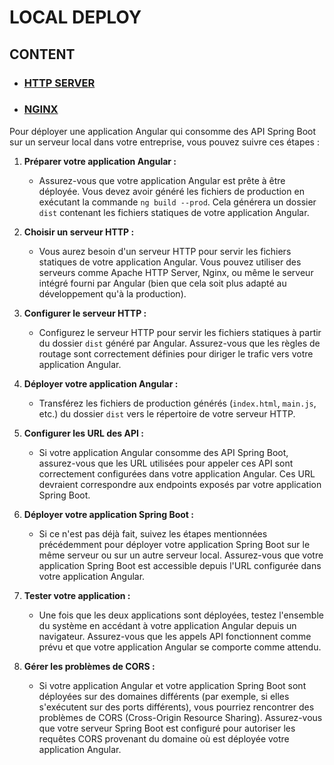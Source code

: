 # LOCAL DEPLOY

## CONTENT

- ### [HTTP SERVER](./http_server/readme.md)
- ### [NGINX](nginx/readme.md)

Pour déployer une application Angular qui consomme des API Spring Boot sur un serveur local dans votre entreprise, vous pouvez suivre ces étapes :

1. **Préparer votre application Angular :**
   
   - Assurez-vous que votre application Angular est prête à être déployée. Vous devez avoir généré les fichiers de production en exécutant la commande `ng build --prod`. Cela générera un dossier `dist` contenant les fichiers statiques de votre application Angular.

2. **Choisir un serveur HTTP :**
   
   - Vous aurez besoin d'un serveur HTTP pour servir les fichiers statiques de votre application Angular. Vous pouvez utiliser des serveurs comme Apache HTTP Server, Nginx, ou même le serveur intégré fourni par Angular (bien que cela soit plus adapté au développement qu'à la production).

3. **Configurer le serveur HTTP :**
   
   - Configurez le serveur HTTP pour servir les fichiers statiques à partir du dossier `dist` généré par Angular. Assurez-vous que les règles de routage sont correctement définies pour diriger le trafic vers votre application Angular.

4. **Déployer votre application Angular :**
   
   - Transférez les fichiers de production générés (`index.html`, `main.js`, etc.) du dossier `dist` vers le répertoire de votre serveur HTTP.

5. **Configurer les URL des API :**
   
   - Si votre application Angular consomme des API Spring Boot, assurez-vous que les URL utilisées pour appeler ces API sont correctement configurées dans votre application Angular. Ces URL devraient correspondre aux endpoints exposés par votre application Spring Boot.

6. **Déployer votre application Spring Boot :**
   
   - Si ce n'est pas déjà fait, suivez les étapes mentionnées précédemment pour déployer votre application Spring Boot sur le même serveur ou sur un autre serveur local. Assurez-vous que votre application Spring Boot est accessible depuis l'URL configurée dans votre application Angular.

7. **Tester votre application :**
   
   - Une fois que les deux applications sont déployées, testez l'ensemble du système en accédant à votre application Angular depuis un navigateur. Assurez-vous que les appels API fonctionnent comme prévu et que votre application Angular se comporte comme attendu.

8. **Gérer les problèmes de CORS :**
   
   - Si votre application Angular et votre application Spring Boot sont déployées sur des domaines différents (par exemple, si elles s'exécutent sur des ports différents), vous pourriez rencontrer des problèmes de CORS (Cross-Origin Resource Sharing). Assurez-vous que votre serveur Spring Boot est configuré pour autoriser les requêtes CORS provenant du domaine où est déployée votre application Angular.
